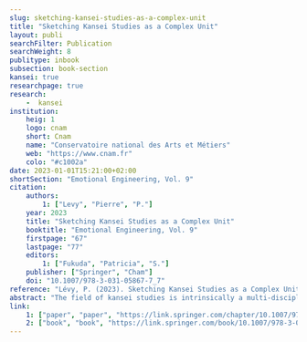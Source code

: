 ```yaml
---
slug: sketching-kansei-studies-as-a-complex-unit
title: "Sketching Kansei Studies as a Complex Unit"
layout: publi
searchFilter: Publication
searchWeight: 8
publitype: inbook
subsection: book-section
kansei: true
researchpage: true
research: 
    -  kansei
institution:
    heig: 1
    logo: cnam
    short: Cnam
    name: "Conservatoire national des Arts et Métiers"
    web: "https://www.cnam.fr"
    colo: "#c1002a"
date: 2023-01-01T15:21:00+02:00
shortSection: "Emotional Engineering, Vol. 9"
citation:
    authors:
        1: ["Levy", "Pierre", "P."]
    year: 2023
    title: "Sketching Kansei Studies as a Complex Unit"
    booktitle: "Emotional Engineering, Vol. 9"
    firstpage: "67"
    lastpage: "77"
    editors:
        1: ["Fukuda", "Patricia", "S."]
    publisher: ["Springer", "Cham"]
    doi: "10.1007/978-3-031-05867-7_7"
reference: "Lévy, P. (2023). Sketching Kansei Studies as a Complex Unit. In: Fukuda, S. (eds) Emotional Engineering, Vol. 9. Springer, Cham. https://doi-org.proxybib-pp.cnam.fr/10.1007/978-3-031-05867-7_7"
abstract: "The field of kansei studies is intrinsically a multi-disciplinary field of study, centred on the notion of kansei. This quality of the field generates both a richness for the kansei disciplines, and a challenge to define its core term, kansei. Taking into consideration this richness and this challenge, I propose an original way to look at kansei studies, and to adopt a complex thinking approach to describe the dynamics of the field. Considering kansei studies as a complex unity helps to understand the impossibility of obtaining a common definition of kansei, and yet to stimulate necessary inter-disciplinary collaborations through dialogic. Kansei design is then taken as a starting point to exemplify such necessity and value of considering kansei studies as a complex unity. Proposing a kansei design framework inspired from Japanese philosophy and culture and centred on thusness and irregularity, the notion of appropriation appears to be a challenge both for kansei design and for the field of kansei studies at large. Studying appropriation through kansei studies in a dialogical way, will not only inform design on this challenging notion, but also help us to understand the benefit of considering kansei studies as a complex unity through practice."
link:
    1: ["paper", "paper", "https://link.springer.com/chapter/10.1007/978-3-031-05867-7_7"]
    2: ["book", "book", "https://link.springer.com/book/10.1007/978-3-031-05867-7"]
---
```


